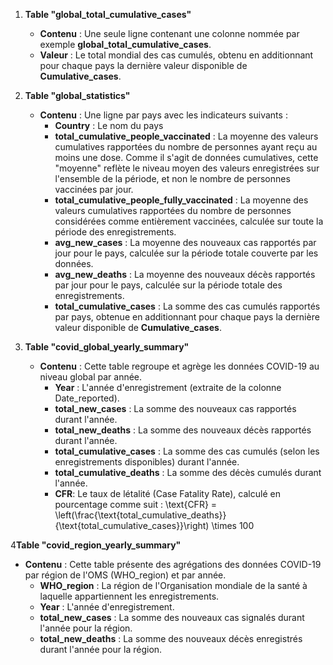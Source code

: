 1. **Table "global_total_cumulative_cases"**  
   - **Contenu** : Une seule ligne contenant une colonne nommée par exemple **global_total_cumulative_cases**.  
   - **Valeur** : Le total mondial des cas cumulés, obtenu en additionnant pour chaque pays la dernière valeur disponible de **Cumulative_cases**.  


2. **Table "global_statistics"**  
   - **Contenu** : Une ligne par pays avec les indicateurs suivants :  
     - **Country** : Le nom du pays  
     - **total_cumulative_people_vaccinated** : La moyenne des valeurs cumulatives rapportées du nombre de personnes ayant reçu au moins une dose. Comme il s'agit de données cumulatives, cette "moyenne" reflète le niveau moyen des valeurs enregistrées sur l'ensemble de la période, et non le nombre de personnes vaccinées par jour.  
     - **total_cumulative_people_fully_vaccinated** : La moyenne des valeurs cumulatives rapportées du nombre de personnes considérées comme entièrement vaccinées, calculée sur toute la période des enregistrements.  
     - **avg_new_cases** : La moyenne des nouveaux cas rapportés par jour pour le pays, calculée sur la période totale couverte par les données.  
     - **avg_new_deaths** : La moyenne des nouveaux décès rapportés par jour pour le pays, calculée sur la période totale des enregistrements.
     - **total_cumulative_cases** : La somme des cas cumulés rapportés par pays, obtenue en additionnant pour chaque pays la dernière valeur disponible de **Cumulative_cases**.


3. **Table "covid_global_yearly_summary"**
   - **Contenu** : Cette table regroupe et agrège les données COVID-19 au niveau global par année.
     - **Year** : L'année d'enregistrement (extraite de la colonne Date_reported). 
     - **total_new_cases** : La somme des nouveaux cas rapportés durant l'année.
     - **total_new_deaths** : La somme des nouveaux décès rapportés durant l'année.
     - **total_cumulative_cases** :  La somme des cas cumulés (selon les enregistrements disponibles) durant l'année.
     - **total_cumulative_deaths** : La somme des décès cumulés durant l'année.
     - **CFR**: Le taux de létalité (Case Fatality Rate), calculé en pourcentage comme suit : \text{CFR} = \left(\frac{\text{total_cumulative_deaths}}{\text{total_cumulative_cases}}\right) \times 100



4**Table "covid_region_yearly_summary"**
   - **Contenu** : Cette table présente des agrégations des données COVID-19 par région de l'OMS (WHO_region) et par année.
     - **WHO_region** : La région de l'Organisation mondiale de la santé à laquelle appartiennent les enregistrements.
     - **Year** : L'année d'enregistrement.
     - **total_new_cases** : La somme des nouveaux cas signalés durant l'année pour la région.
     - **total_new_deaths** :  La somme des nouveaux décès enregistrés durant l'année pour la région.